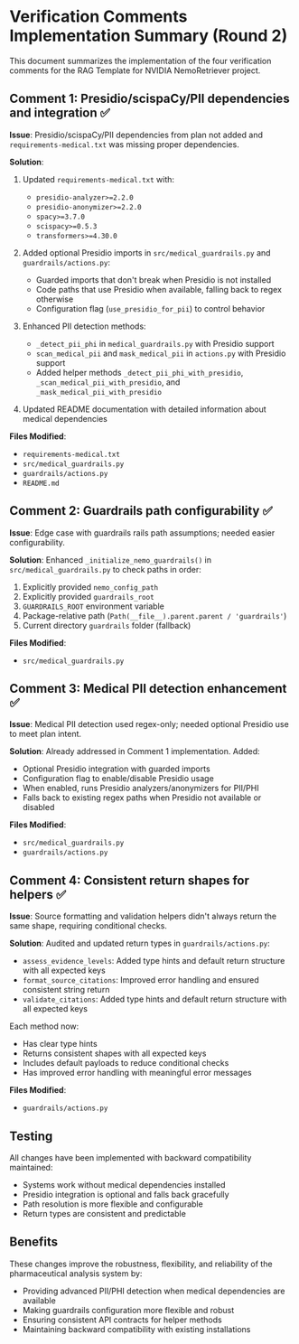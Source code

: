 # Verification Comments Implementation Summary (Round 2)

This document summarizes the implementation of the four verification comments for the RAG Template for NVIDIA NemoRetriever project.

## Comment 1: Presidio/scispaCy/PII dependencies and integration ✅

**Issue**: Presidio/scispaCy/PII dependencies from plan not added and `requirements-medical.txt` was missing proper dependencies.

**Solution**:

1. Updated `requirements-medical.txt` with:

   - `presidio-analyzer>=2.2.0`
   - `presidio-anonymizer>=2.2.0`
   - `spacy>=3.7.0`
   - `scispacy>=0.5.3`
   - `transformers>=4.30.0`

2. Added optional Presidio imports in `src/medical_guardrails.py` and `guardrails/actions.py`:

   - Guarded imports that don't break when Presidio is not installed
   - Code paths that use Presidio when available, falling back to regex otherwise
   - Configuration flag (`use_presidio_for_pii`) to control behavior

3. Enhanced PII detection methods:

   - `_detect_pii_phi` in `medical_guardrails.py` with Presidio support
   - `scan_medical_pii` and `mask_medical_pii` in `actions.py` with Presidio support
   - Added helper methods `_detect_pii_phi_with_presidio`, `_scan_medical_pii_with_presidio`, and `_mask_medical_pii_with_presidio`

4. Updated README documentation with detailed information about medical dependencies

**Files Modified**:

- `requirements-medical.txt`
- `src/medical_guardrails.py`
- `guardrails/actions.py`
- `README.md`

## Comment 2: Guardrails path configurability ✅

**Issue**: Edge case with guardrails rails path assumptions; needed easier configurability.

**Solution**: Enhanced `_initialize_nemo_guardrails()` in `src/medical_guardrails.py` to check paths in order:

1. Explicitly provided `nemo_config_path`
2. Explicitly provided `guardrails_root`
3. `GUARDRAILS_ROOT` environment variable
4. Package-relative path (`Path(__file__).parent.parent / 'guardrails'`)
5. Current directory `guardrails` folder (fallback)

**Files Modified**:

- `src/medical_guardrails.py`

## Comment 3: Medical PII detection enhancement ✅

**Issue**: Medical PII detection used regex-only; needed optional Presidio use to meet plan intent.

**Solution**: Already addressed in Comment 1 implementation. Added:

- Optional Presidio integration with guarded imports
- Configuration flag to enable/disable Presidio usage
- When enabled, runs Presidio analyzers/anonymizers for PII/PHI
- Falls back to existing regex paths when Presidio not available or disabled

**Files Modified**:

- `src/medical_guardrails.py`
- `guardrails/actions.py`

## Comment 4: Consistent return shapes for helpers ✅

**Issue**: Source formatting and validation helpers didn't always return the same shape, requiring conditional checks.

**Solution**: Audited and updated return types in `guardrails/actions.py`:

- `assess_evidence_levels`: Added type hints and default return structure with all expected keys
- `format_source_citations`: Improved error handling and ensured consistent string return
- `validate_citations`: Added type hints and default return structure with all expected keys

Each method now:

- Has clear type hints
- Returns consistent shapes with all expected keys
- Includes default payloads to reduce conditional checks
- Has improved error handling with meaningful error messages

**Files Modified**:

- `guardrails/actions.py`

## Testing

All changes have been implemented with backward compatibility maintained:

- Systems work without medical dependencies installed
- Presidio integration is optional and falls back gracefully
- Path resolution is more flexible and configurable
- Return types are consistent and predictable

## Benefits

These changes improve the robustness, flexibility, and reliability of the pharmaceutical analysis system by:

- Providing advanced PII/PHI detection when medical dependencies are available
- Making guardrails configuration more flexible and robust
- Ensuring consistent API contracts for helper methods
- Maintaining backward compatibility with existing installations
